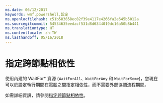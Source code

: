 ```yaml
---
ms.date: 06/12/2017
keywords: wmf,powershell,設定
ms.openlocfilehash: c51b583658ec82f39e4117e4266fa2e645b5012a
ms.sourcegitcommit: 54534635eedacf531d8d6344019dc16a50b8b441
ms.translationtype: HT
ms.contentlocale: zh-TW
ms.lasthandoff: 05/16/2018
---
```

# <a name="specifying-cross-node-dependencies"></a>指定跨節點相依性

使用內建的 WaitFor\* 資源 (`WaitForAll`、`WaitForAny` 和 `WaitForSome`)，您現在可以於設定執行期間在電腦之間指定相依性，而不需要外部協調流程期間。

如需詳細資訊，請參閱[指定跨節點相依性](https://msdn.microsoft.com/powershell/dsc/crossnodedependencies)。
